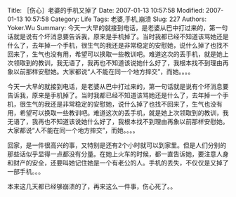 ﻿Title: ［伤心］老婆的手机又掉了
Date: 2007-01-13 10:57:58
Modified: 2007-01-13 10:57:58
Category: Life
Tags: 老婆,手机,崩溃
Slug: 227
Authors: Yoker.Wu
Summary: 
    今天一大早的就接到电话，是老婆从巴中打过来的，第一句话就是说有个坏消息要告诉我，原来是手机掉了。当时我都已经不知道该骂她还是什么了，去年掉一个手机，很生气的我还是非常稳定的安慰她，说什么掉了也找不回来了，生气也没有用，希望可以换取一些教训吧。难道这次的丢手机，就是她上次领取到的教训，我无语了，我再也不知道该说她什么好了，我根本找不到理由再象以前那样安慰她。大家都说“人不能在同一个地方摔交”，而她。。。。


今天一大早的就接到电话，是老婆从巴中打过来的，第一句话就是说有个坏消息要告诉我，原来是手机掉了。当时我都已经不知道该骂她还是什么了，去年掉一个手机，很生气的我还是非常稳定的安慰她，说什么掉了也找不回来了，生气也没有用，希望可以换取一些教训吧。难道这次的丢手机，就是她上次领取到的教训，我无语了，我再也不知道该说她什么好了，我根本找不到理由再象以前那样安慰她。大家都说“人不能在同一个地方摔交”，而她。。。。

回家，是一件很高兴的事，又特别是还有2个小时就可以到家里。但是人们分别的那些话似乎显得一点都没有分量。在她上火车的时候，都一直告诉她，要注意人身和财产的安全，还要叫她记住她是一个有老公的人。手机的丢失，不仅仅是又掉了一部手机。。。

本来这几天都已经够崩溃的了，再来这么一件事，伤心死了。。